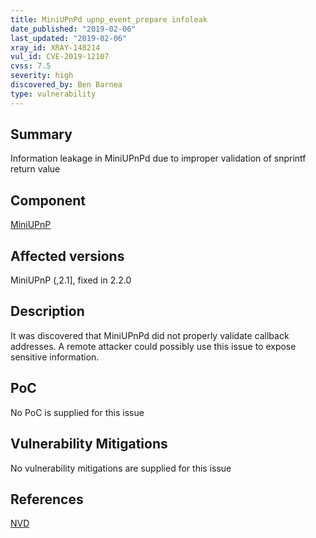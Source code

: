 ```yaml
---
title: MiniUPnPd upnp_event_prepare infoleak
date_published: "2019-02-06"
last_updated: "2019-02-06"
xray_id: XRAY-148214
vul_id: CVE-2019-12107
cvss: 7.5
severity: high
discovered_by: Ben Barnea
type: vulnerability
---
```

## Summary
Information leakage in MiniUPnPd due to improper validation of snprintf return value

## Component

[MiniUPnP](http://miniupnp.free.fr/)

## Affected versions

MiniUPnP (,2.1], fixed in 2.2.0

## Description

It was discovered that MiniUPnPd did not properly validate callback
addresses. A remote attacker could possibly use this issue to expose
sensitive information.

## PoC

No PoC is supplied for this issue

## Vulnerability Mitigations

No vulnerability mitigations are supplied for this issue

## References

[NVD](https://nvd.nist.gov/vuln/detail/CVE-2019-12107)
